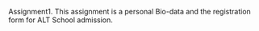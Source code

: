Assignment1. This assignment is a personal Bio-data and the registration form for ALT School admission.
